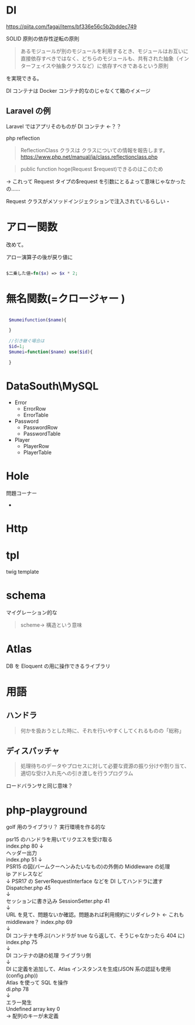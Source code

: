 # DI

https://qiita.com/fagai/items/bf336e56c5b2bddec749

SOLID 原則の依存性逆転の原則

> あるモジュールが別のモジュールを利用するとき、モジュールはお互いに直接依存すべきではなく、どちらのモジュールも、共有された抽象（インターフェイスや抽象クラスなど）に依存すべきであるという原則

を実現できる。

DI コンテナは Docker コンテナ的なのじゃなくて箱のイメージ

## Laravel の例

Laravel ではアプリそのものが DI コンテナ ←？？

php reflection

> ReflectionClass クラスは クラスについての情報を報告します。
> https://www.php.net/manual/ja/class.reflectionclass.php

> public function hoge(Request $request)できるのはこのため

→ これって Request タイプの$request を引数にとるよって意味じゃなかったの……

Request クラスがメソッドインジェクションで注入されているらしい・

# アロー関数

改めて。

アロー演算子の後が戻り値に

```php

$二乗した値=fn($x) => $x * 2;
```

# 無名関数(=クロージャー )

```php

 $mumeifunction($name){

 }

 //引き継ぐ場合は
 $id=1;
 $mumei=function($name) use($id){

 }


```

# DataSouth\MySQL

- Error
  - ErrorRow
  - ErrorTable
- Password
  - PasswordRow
  - PasswordTable
- Player
  - PlayerRow
  - PlayerTable

# Hole

問題コーナー

-

# Http

# tpl

twig template

# schema

マイグレーション的な

> scheme→ 構造という意味

# Atlas

DB を Eloquent の用に操作できるライブラリ

# 用語

## ハンドラ

> 何かを扱おうとした時に、それを行いやすくしてくれるものの「総称」

## ディスパッチャ

> 処理待ちのデータやプロセスに対して必要な資源の振り分けや割り当て、適切な受け入れ先への引き渡しを行うプログラム

ロードバランサと同じ意味？

# php-playground

golf 用のライブラリ？
実行環境を作る的な

psr15 のハンドラを用いてリクエスを受け取る  
index.php 80
↓  
ヘッダー出力  
index.php 51
↓  
PSR15 の図(バームクーヘンみたいなもの)の外側の Middleware の処理  
ip アドレスなど  
↓
PSR17 の ServerRequestInterface などを DI してハンドラに渡す  
Dispatcher.php 45  
↓  
セッションに書き込み
SessionSetter.php 41  
↓  
URL を見て、問題ないか確認。問題あれば利用規約にリダイレクト ← これも middleware？
index.php 69  
↓  
DI コンテナを呼ぶ(ハンドラが true なら返して、そうじゃなかったら 404 に)
index.php 75  
↓  
DI コンテナの謎の処理
ライブラリ側  
↓  
DI に定義を追加して、Atlas インスタンスを生成(JSON 系の認証も使用(config.php))  
Atlas を使って SQL を操作  
di.php 78  
↓  
エラー発生  
Undefined array key 0  
→ 配列のキーが未定義
